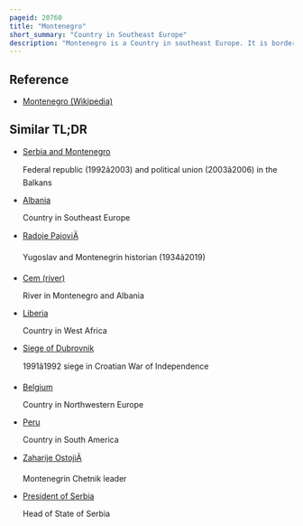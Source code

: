 ```yaml
---
pageid: 20760
title: "Montenegro"
short_summary: "Country in Southeast Europe"
description: "Montenegro is a Country in southeast Europe. It is bordered by Bosnia and Herzegovina in the north Serbia in the Northeast Kosovo in the east Albania in the Southeast and Croatia and the adriatic Sea in the Northwest with a Coastline of 293. 5 km. Podgorica is the Capital of the Country and its largest City. It covers 10. 4 % of Montenegro's Territory of 13,812 square Kilometres, and is Home to roughly 31 % of its total Population of 621,000. Cetinje is the former Royal Capital and cultural Centre of Montenegro and is the Location of several national Institutions, including the official Residence of the President of Montenegro."
---
```


## Reference

- [Montenegro (Wikipedia)](https://en.wikipedia.org/?curid=20760)

## Similar TL;DR

- [Serbia and Montenegro](/tldr/en/serbia-and-montenegro)

  Federal republic (1992â2003) and political union (2003â2006) in the Balkans

- [Albania](/tldr/en/albania)

  Country in Southeast Europe

- [Radoje PajoviÄ](/tldr/en/radoje-pajovic)

  Yugoslav and Montenegrin historian (1934â2019)

- [Cem (river)](/tldr/en/cem-river)

  River in Montenegro and Albania

- [Liberia](/tldr/en/liberia)

  Country in West Africa

- [Siege of Dubrovnik](/tldr/en/siege-of-dubrovnik)

  1991â1992 siege in Croatian War of Independence

- [Belgium](/tldr/en/belgium)

  Country in Northwestern Europe

- [Peru](/tldr/en/peru)

  Country in South America

- [Zaharije OstojiÄ](/tldr/en/zaharije-ostojic)

  Montenegrin Chetnik leader

- [President of Serbia](/tldr/en/president-of-serbia)

  Head of State of Serbia

